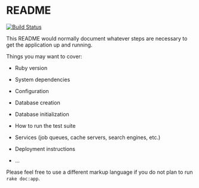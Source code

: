 # README
[![Build Status](https://magnum.travis-ci.com/thenickperson/euphoria.png?token=2YpiqRLGxdsv1ho7eXeu&branch=master)](https://magnum.travis-ci.com/thenickperson/euphoria)

This README would normally document whatever steps are necessary to get the
application up and running.

Things you may want to cover:

* Ruby version

* System dependencies

* Configuration

* Database creation

* Database initialization

* How to run the test suite

* Services (job queues, cache servers, search engines, etc.)

* Deployment instructions

* ...


Please feel free to use a different markup language if you do not plan to run
`rake doc:app`.
